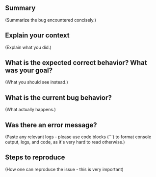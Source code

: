 ## Summary

(Summarize the bug encountered concisely.)


## Explain your context

(Explain what you did.)


## What is the expected correct behavior? What was your goal?

(What you should see instead.)


## What is the current bug behavior?

(What actually happens.)


## Was there an error message?

(Paste any relevant logs - please use code blocks (```) to format console output, logs, and code, as
it's very hard to read otherwise.)


## Steps to reproduce

(How one can reproduce the issue - this is very important)
